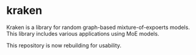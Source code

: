 # kraken

Kraken is a library for random graph-based mixture-of-expoerts models.
This library includes various applications using MoE models.

This repository is now rebuilding for usability.
